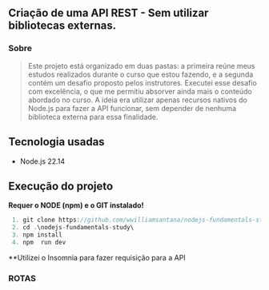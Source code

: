  
## Criação de uma API REST - Sem utilizar bibliotecas externas.

### Sobre

> Este projeto está organizado em duas pastas: a primeira reúne meus estudos realizados durante o curso que estou fazendo, e a segunda contém um desafio proposto pelos instrutores. Executei esse desafio com excelência, o que me permitiu absorver ainda mais o conteúdo abordado no curso. A ideia era utilizar apenas recursos nativos do Node.js para fazer a API funcionar, sem depender de nenhuma biblioteca externa para essa finalidade.


## Tecnologia usadas

- Node.js 22.14

## Execução do projeto

**Requer o NODE (npm) e o GIT instalado!**
~~~javascript
 1. git clone https://github.com/wwilliamsantana/nodejs-fundamentals-study.git
 2. cd .\nodejs-fundamentals-study\
 3. npm install
 4. npm  run dev
~~~~

**Utilizei o Insomnia para fazer requisição para a API

### ROTAS
